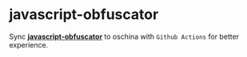 # javascript-obfuscator

Sync [**javascript-obfuscator**](https://github.com/javascript-obfuscator/javascript-obfuscator) to oschina with `Github Actions` for better experience.
